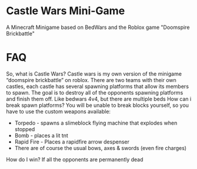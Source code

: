 # Castle Wars Mini-Game
A Minecraft Minigame based on BedWars and the Roblox game "Doomspire Brickbattle"

# FAQ
So, what is Castle Wars?
Castle wars is my own version of the minigame “doomspire brickbattle” on roblox. There are two teams with their own castles, each castle has several spawning platforms that allow its members to spawn. The goal is to destroy all of the opponents spawning platforms and finish them off. Like bedwars 4v4, but there are multiple beds 
How can i break spawn platforms?
You will be unable to break blocks yourself, so you have to use the custom weapons available:
- Torpedo - spawns a slimeblock flying machine that explodes when stopped 
- Bomb - places a lit tnt
- Rapid Fire - Places a rapidfire arrow despenser
- There are of course the usual bows, axes & swords (even fire charges)

How do I win?
If all the opponents are permanently dead 

